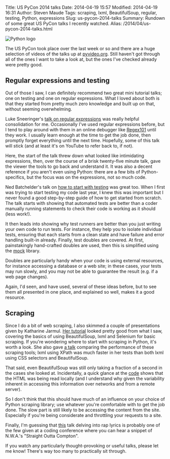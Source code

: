 Title: US PyCon 2014 talks
Date: 2014-04-19 15:57
Modified: 2014-04-19 16:31
Author: Steven Maude
Tags: scraping, lxml, BeautifulSoup, regular, testing, Python, expressions
Slug: us-pycon-2014-talks
Summary: Rundown of some great US PyCon talks I recently watched.
Alias: /2014/04/us-pycon-2014-talks.html

![Python logo]({filename}/images/python_logo.png)

The US PyCon took place over the last week or so and there are a huge
selection of videos of the talks up at
[pyvideo.org](http://pyvideo.org/category/50/pycon-us-2014). Still
haven't got through all of the ones I want to take a look at, but the
ones I've checked already were pretty good.

## Regular expressions and testing

Out of those I saw, I can definitely recommend two great mini tutorial
talks; one on testing and one on regular expressions. What I loved about
both is that they started from pretty much zero knowledge and built up
on that, without seeming overwhelming.

Luke Sneeringer's [talk on regular
expressions](https://www.youtube.com/watch?v=jKfkLVDAwRQ) was really
helpful consolidation for me. Occasionally I've used regular expressions
before, but I tend to play around with them in an online debugger like
[Regex101](http://regex101.com) until they work. I usually learn enough
at the time to get the job done, then promptly forget everything until
the next time. Hopefully, some of this talk will stick (and at least
it's on YouTube to refer back to, if not).

Here, the start of the talk threw down what looked like intimidating
expressions, then, over the course of a brisk twenty-five minute talk,
gave the viewer the tools to go back and understand it. It was also a
decent reference if you aren't even using Python: there are a few bits
of Python-specifics, but the focus was on the expressions, not so much
code.

Ned Batchelder's talk on [how to start with
testing](http://nedbatchelder.com/text/test0.html) was great too. When I
first was trying to start testing my code last year, I knew this was
important but I never found a good step-by-step guide of how to get
started from scratch. The talk starts with showing that automated tests
are better than a coder manually running statements to check their code
is working as it should (less work!).

It then leads into showing why test runners are better than you just
writing your own code to run tests. For instance, they help you to
isolate individual tests, ensuring that each starts from a clean state
and have failure and error handling built-in already. Finally, test
doubles are covered. At first, painstakingly hand-crafted doubles are
used, then this is simplified using the
[mock](http://www.voidspace.org.uk/python/mock/) library.

Doubles are particularly handy when your code is using external
resources, for instance accessing a database or a web site; in these
cases, your tests may run slowly, and you may not be able to guarantee
the result (e.g. if a web page changes).

Again, I'd seen, and have used, several of these ideas before, but to
see them all presented in one place, and explained so well, makes it a
good resource.

## Scraping

Since I do a bit of web scraping, I also skimmed a couple of
presentations given by Katharine Jarmul. [Her
tutorial](https://www.youtube.com/watch?v=p1iX0uxM1w8) looked pretty
good from what I saw, covering the basics of using BeautifulSoup, lxml
and Selenium for basic scraping. If you're wondering where to start with
scraping in Python, it's worth a look. She also gave [a
talk](http://www.youtube.com/watch?v=dWlhrL1l3QU&t=4m50s) comparing the
performance of these scraping tools; lxml using XPath was much faster in
her tests than both lxml using CSS selectors and BeautifulSoup.

That said, even BeautifulSoup was still only taking a fraction of a
second in the cases she looked at. Incidentally, a quick glance at the
[code](https://github.com/kjam/web-scraping-speed-comparison) shows that
the HTML was being read locally (and I understand why given the
variability inherent in accessing this information over networks and
from a remote server).

So I don't think that this should have much of an influence on your
choice of Python scraping library; use whatever you're comfortable with
to get the job done. The slow part is still likely to be accessing the
content from the site. Especially if you're being considerate and
throttling your requests to a site.

Finally, I'm guessing that
[this](https://www.youtube.com/watch?v=FQuIqtx1Z24) talk delving into
rap lyrics is probably one of the few given at a coding conference where
you can hear a snippet of N.W.A.'s "Straight Outta Compton".

If you watch any particularly thought-provoking or useful talks, please
let me know! There's way too many to practically sit through.
